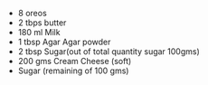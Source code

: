 - 8 oreos
- 2 tbps butter
- 180 ml Milk
- 1 tbsp Agar Agar powder 
- 2 tbsp Sugar(out of total quantity sugar 100gms)
- 200 gms Cream Cheese (soft)
- Sugar (remaining of 100 gms)